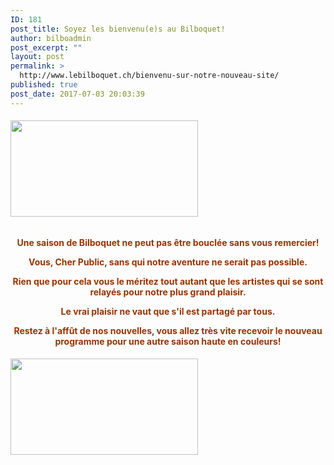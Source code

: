 ```yaml
---
ID: 181
post_title: Soyez les bienvenu(e)s au Bilboquet!
author: bilboadmin
post_excerpt: ""
layout: post
permalink: >
  http://www.lebilboquet.ch/bienvenu-sur-notre-nouveau-site/
published: true
post_date: 2017-07-03 20:03:39
---
```

<h6><img class="aligncenter wp-image-1013 size-medium" src="http://www.lebilboquet.ch/wp-content/uploads/2017/07/merci-300x154.jpg" alt="" width="300" height="154" /></h6>
<p style="text-align: center;"><span style="color: #993300;"><strong>Une saison de Bilboquet ne peut pas être bouclée sans vous remercier! </strong></span></p>
<p style="text-align: center;"><span style="color: #993300;"><strong>V</strong><strong>ous, Cher Public, sans qui notre aventure ne serait pas possible.</strong></span></p>
<p style="text-align: center;"><span style="color: #993300;"><strong>Rien que pour cela vous le méritez tout autant que les artistes qui se sont relayés pour notre plus grand plaisir. </strong></span></p>
<p style="text-align: center;"><span style="color: #993300;"><strong>Le vrai plaisir ne vaut que s'il est partagé par tous. </strong></span></p>
<p style="text-align: center;"><span style="color: #993300;"><strong>Restez à l'affût de nos nouvelles, </strong><strong>vous allez très vite recevoir le nouveau programme pour une autre saison haute en couleurs!</strong></span></p>

<h6><img class="aligncenter wp-image-1013 size-medium" src="http://www.lebilboquet.ch/wp-content/uploads/2017/07/merci-300x154.jpg" alt="" width="300" height="154" /></h6>